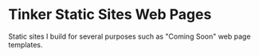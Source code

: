 # Tinker Static Sites Web Pages

Static sites I build for several purposes such as "Coming Soon" web page templates.

